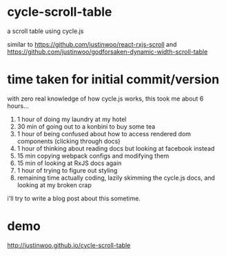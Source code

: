 # cycle-scroll-table
a scroll table using cycle.js

similar to https://github.com/justinwoo/react-rxjs-scroll and https://github.com/justinwoo/godforsaken-dynamic-width-scroll-table

# time taken for initial commit/version

with zero real knowledge of how cycle.js works, this took me about 6 hours...

1. 1 hour of doing my laundry at my hotel
2. 30 min of going out to a konbini to buy some tea
3. 1 hour of being confused about how to access rendered dom components (clicking through docs)
4. 1 hour of thinking about reading docs but looking at facebook instead
5. 15 min copying webpack configs and modifying them
6. 15 min of looking at RxJS docs again
7. 1 hour of trying to figure out styling
8. remaining time actually coding, lazily skimming the cycle.js docs, and looking at my broken crap

i'll try to write a blog post about this sometime.

# demo

http://justinwoo.github.io/cycle-scroll-table
